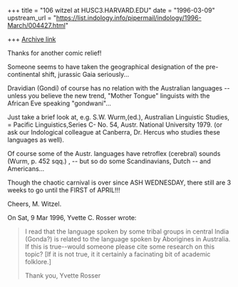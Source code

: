 +++
title = "106 witzel at HUSC3.HARVARD.EDU"
date = "1996-03-09"
upstream_url = "https://list.indology.info/pipermail/indology/1996-March/004427.html"

+++
[Archive link](https://list.indology.info/pipermail/indology/1996-March/004427.html)


Thanks for another comic relief!

Someone seems to have taken the geographical designation of the 
pre-continental shift, jurassic Gaia seriously...

Dravidian (Gondi) of course has no relation with the Australian languages 
-- unless you believe the new trend, "Mother Tongue" linguists with the 
African Eve speaking "gondwani"...

Just take a brief look at, e.g. S.W. Wurm,(ed.),  Australian Linguistic 
Studies, = Pacific Linguistics,Series C- No. 54, Austr. National University
1979. (or ask our Indological colleague at Canberra, Dr. Hercus 
who studies these languages as well).

Of course some of the Austr. languages have retroflex (cerebral) sounds
(Wurm, p.  452 sqq.) , -- but so do some Scandinavians, Dutch -- and
Americans... 

Though the chaotic carnival is over since ASH WEDNESDAY, there still are 
3 weeks to go until the FIRST of APRIL!!!

Cheers, M. Witzel.


On Sat, 9 Mar 1996, Yvette C. Rosser wrote:

> I read that the language spoken by some tribal groups in central India
> (Gonda?) is related to the language spoken by Aborigines in Australia.  If
> this is true--would someone please cite some research on this topic?  [If
> it is not true, it it certainly a facinating bit of academic folklore.]
> 
> Thank you,
> Yvette Rosser
> 
> 
> 
> 




